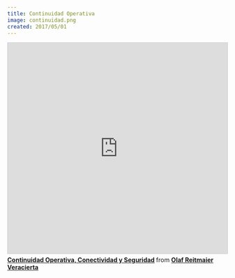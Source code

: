 ```yaml
---
title: Continuidad Operativa
image: continuidad.png
created: 2017/05/01
---
```


<div class="text-center">
<iframe src="https://www.slideshare.net/slideshow/embed_code/key/6YefCRYQqXWCkp" width="595" height="485" frameborder="0" marginwidth="0" marginheight="0" scrolling="no" style="border:1px solid #CCC; border-width:1px; margin-bottom:5px; max-width: 100%;" allowfullscreen> </iframe> <div style="margin-bottom:5px"> <strong> <a href="https://www.slideshare.net/olafrv/continuidad-operativa-conectividad-y-seguridad" title="Continuidad Operativa, Conectividad y Seguridad" target="_blank">Continuidad Operativa, Conectividad y Seguridad</a> </strong> from <strong><a href="https://www.slideshare.net/olafrv" target="_blank">Olaf Reitmaier Veracierta</a></strong> </div>
</div>